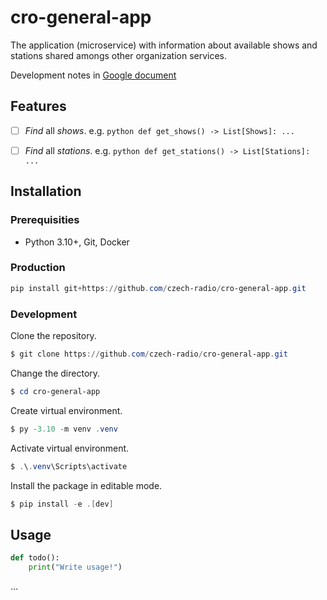 # cro-general-app

The application (microservice) with information about available shows and stations shared amongs other organization services.

Development notes in [Google document](https://docs.google.com/document/d/1ukPolDfobIMXkMWHVxxz5TauZBDoz4eOFM8uUFd5B9Y/edit?usp=sharing)

## Features

- [ ] _Find_ all _shows_.
      e.g.
      `python def get_shows() -> List[Shows]: ... `

- [ ] _Find_ all _stations_.
      e.g.
      `python def get_stations() -> List[Stations]: ... `

## Installation

### Prerequisities

- Python 3.10+, Git, Docker

### Production

```powershell
pip install git+https://github.com/czech-radio/cro-general-app.git
```

### Development

Clone the repository.

```powershell
$ git clone https://github.com/czech-radio/cro-general-app.git
```

Change the directory.

```powershell
$ cd cro-general-app
```

Create virtual environment.

```powershell
$ py -3.10 -m venv .venv
```

Activate virtual environment.

```powershell
$ .\.venv\Scripts\activate
```

Install the package in editable mode.

```powershell
$ pip install -e .[dev]
```

## Usage

```python
def todo():
    print("Write usage!")
```

&hellip;
